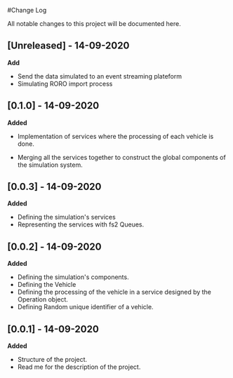#Change Log

All notable changes to this project will be documented here.
## [Unreleased] - 14-09-2020

**Add**
* Send the data simulated to an event streaming plateform
* Simulating RORO import process


## [0.1.0] - 14-09-2020

**Added**

- Implementation of services where the processing of each vehicle is done.

- Merging  all the services together to construct the global components of the simulation
system.

## [0.0.3] - 14-09-2020

**Added**

- Defining the simulation's services
- Representing the services with fs2 Queues.

## [0.0.2] - 14-09-2020

**Added**

- Defining the simulation's components.
- Defining the Vehicle
- Defining the processing of the vehicle in a service designed by the Operation object.
- Defining Random unique identifier of a vehicle. 

## [0.0.1] - 14-09-2020

**Added**

- Structure of the project.
- Read me for the description of the project.
